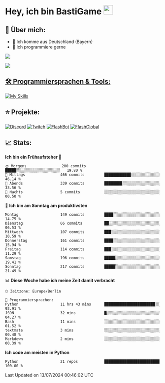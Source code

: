 # Hey, ich bin BastiGame <img src="https://raw.githubusercontent.com/MartinHeinz/MartinHeinz/master/wave.gif" width="30px">

## 📌 Über mich:
- 📍 Ich komme aus Deutschland (Bayern)
- 📝 Ich programmiere gerne
  
[![](https://visitcount.itsvg.in/api?id=bastigamedc&icon=2&color=0)](https://visitcount.itsvg.in)

<a href="https://discord.com/users/1018150165489668227"><img src="https://lanyard.cnrad.dev/api/1018150165489668227"><p/>


## 🛠️ Programmiersprachen & Tools:
[![My Skills](https://skillicons.dev/icons?i=discord,figma,notion,pycharm,py,redis,sqlite,vscode,windows)](https://skillicons.dev)

## ⭐ Projekte:
[![Discord](https://img.shields.io/badge/Discord-%237289DA.svg?logo=discord&logoColor=white)](https://discord.gg/Hfjv2cCQ)
[![Twitch](https://img.shields.io/badge/Twitch-%239146FF.svg?logo=Twitch&logoColor=white)](https://www.twitch.tv/bastigametv)
[![FlashBot](https://img.shields.io/badge/FlashBot-%ff7e47.svg?logo=wechat&logoColor=white)](https://discord.com/application-directory/1111374314340626433)
[![FlashGlobal](https://img.shields.io/badge/FlashGlobal-%ff7e47.svg?logo=wechat&logoColor=white)](https://discord.com/application-directory/1169681232532099112)

## 📈 Stats:
<!--START_SECTION:waka-->
**Ich bin ein Frühaufsteher 🐤** 

```text
🌞 Morgens                200 commits         █████░░░░░░░░░░░░░░░░░░░░   19.80 % 
🌆 Mittags                466 commits         ████████████░░░░░░░░░░░░░   46.14 % 
🌃 Abends                 339 commits         ████████░░░░░░░░░░░░░░░░░   33.56 % 
🌙 Nachts                 5 commits           ░░░░░░░░░░░░░░░░░░░░░░░░░   00.50 % 
```
📅 **Ich bin am Sonntag am produktivsten** 

```text
Montag                   149 commits         ████░░░░░░░░░░░░░░░░░░░░░   14.75 % 
Dienstag                 66 commits          ██░░░░░░░░░░░░░░░░░░░░░░░   06.53 % 
Mittwoch                 107 commits         ███░░░░░░░░░░░░░░░░░░░░░░   10.59 % 
Donnerstag               161 commits         ████░░░░░░░░░░░░░░░░░░░░░   15.94 % 
Freitag                  114 commits         ███░░░░░░░░░░░░░░░░░░░░░░   11.29 % 
Samstag                  196 commits         █████░░░░░░░░░░░░░░░░░░░░   19.41 % 
Sonntag                  217 commits         █████░░░░░░░░░░░░░░░░░░░░   21.49 % 
```


📊 **Diese Woche habe ich meine Zeit damit verbracht** 

```text
🕑︎ Zeitzone: Europe/Berlin

💬 Programmiersprachen: 
Python                   11 hrs 43 mins      ███████████████████████░░   92.91 % 
JSON                     32 mins             █░░░░░░░░░░░░░░░░░░░░░░░░   04.27 % 
Bash                     11 mins             ░░░░░░░░░░░░░░░░░░░░░░░░░   01.52 % 
textmate                 3 mins              ░░░░░░░░░░░░░░░░░░░░░░░░░   00.48 % 
Markdown                 2 mins              ░░░░░░░░░░░░░░░░░░░░░░░░░   00.39 % 
```

**Ich code am meisten in Python** 

```text
Python                   21 repos            █████████████████████████   100.00 % 
```




 Last Updated on 13/07/2024 00:46:02 UTC
<!--END_SECTION:waka-->
